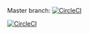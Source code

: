 Master branch:
[![CircleCI](https://circleci.com/gh/MattMorrisDev/angular-experiments/tree/master.svg?style=svg)](https://circleci.com/gh/MattMorrisDev/angular-experiments/tree/master)

[![CircleCI](https://img.shields.io/circleci/project/github/MattMorrisDev/angular-experiments/master.svg)]()
